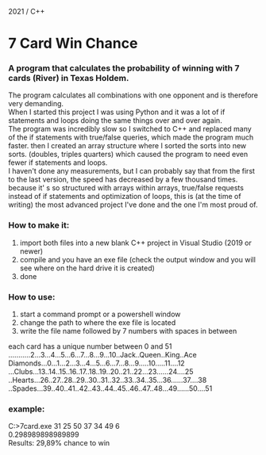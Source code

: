 2021 / C++
# 7 Card Win Chance

### A program that calculates the probability of winning with 7 cards (River) in Texas Holdem.
The program calculates all combinations with one opponent and is therefore very demanding.<br />
When I started this project I was using Python and it was a lot of if statements and loops doing the same things over and over again.<br />
The program was incredibly slow so I switched to C++ and replaced many of the if statements with true/false queries, which made the program much faster. then I created an array structure where I sorted the sorts into new sorts. (doubles, triples quarters) which caused the program to need even fewer if statements and loops.<br />
I haven't done any measurements, but I can probably say that from the first to the last version, the speed has decreased by a few thousand times.<br />
because it' s so structured with arrays within arrays, true/false requests instead of if statements and optimization of loops, this is (at the time of writing) the most advanced project I've done and the one I'm most proud of.<br />

### How to make it:
1) import both files into a new blank C++ project in Visual Studio (2019 or newer)
2) compile and you have an exe file (check the output window and you will see where on the hard drive it is created)
3) done

### How to use:
1) start a command prompt or a powershell window
2) change the path to where the exe file is located
3) write the file name followed by 7 numbers with spaces in between

each card has a unique number between 0 and 51<br />
...........2...3...4...5...6...7...8...9...10..Jack..Queen..King..Ace<br />
Diamonds...0...1...2...3...4...5...6...7...8...9.....10.....11....12<br />
...Clubs...13..14..15..16..17..18..19..20..21..22...23......24....25<br />
..Hearts...26..27..28..29..30..31..32..33..34..35...36......37....38<br />
..Spades...39..40..41..42..43..44..45..46..47..48...49......50....51<br />

### example:
C:\>7card.exe 31 25 50 37 34 49 6<br />
0.298989898989899<br />
Results: 29,89% chance to win<br />
